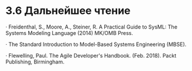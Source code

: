 # 3.6 Дальнейшее чтение

·      Freidenthal, S., Moore, A., Steiner, R. A Practical Guide to SysML: The Systems Modeling Language \(2014\) MK/OMB Press.

·      The Standard Introduction to Model-Based Systems Engineering \(MBSE\).

·      Flewelling, Paul. The Agile Developer's Handbook. \(Feb. 2018\). Packt Publishing, Birmingham.

